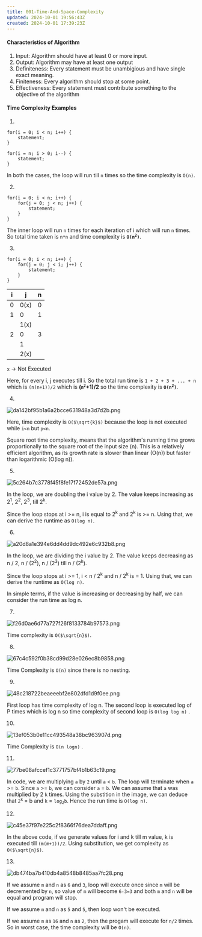 ```yaml
---
title: 001-Time-And-Space-Complexity
updated: 2024-10-01 19:56:43Z
created: 2024-10-01 17:39:23Z
---
```


#### Characteristics of Algorithm

1. Input: Algorithm should have at least 0 or more input.
2. Output: Algorithm may have at least one output
3. Definiteness: Every statement must be unambigious and have single exact meaning.
4. Finiteness: Every algorithm should stop at some point.
5. Effectiveness: Every statement must contribute something to the objective of the algorithm

#### Time Complexity Examples

1. 
```
for(i = 0; i < n; i++) {
	statement;
}
```

```
for(i = n; i > 0; i--) {
	statement;
}
```

In both the cases, the loop will run till `n` times so the time complexity is `O(n)`.

2. 
```
for(i = 0; i < n; i++) {
	for(j = 0; j < n; j++) {
		statement;
	}
}
```

The inner loop will run `n` times for each iteration of i which will run `n` times. So total time taken is `n*n` and time complexity is **<code>O(n<sup>2</sup>)</code>**.

3.
```
for(i = 0; i < n; i++) {
	for(j = 0; j < i; j++) {
		statement;
	}
}
```

| i   | j    | n   |
| --- | ---- | --- |
| 0   | 0(x) | 0   |
| 1   | 0    | 1   |
|     | 1(x) |     |
| 2   | 0    | 3   |
|     | 1    |     |
|     | 2(x) |     |

`x` -> Not Executed

Here, for every i, j executes till i. So the total run time is `1 + 2 + 3 + ... + n` which is `(n(n+1))/2`  which is **(<code>n<sup>2</sup></code>+1)/2** so the  time complexity is **<code>O(n<sup>2</sup>)</code>**.

4.
![da142bf95b1a6a2bcce631948a3d7d2b.png](../../_resources/da142bf95b1a6a2bcce631948a3d7d2b.png)

Here, time complexity is <code>O($\sqrt{k}$)</code> because the loop is not executed while `i<n` but `p<n`. 

Square root time complexity, means that the algorithm's running time grows proportionally to the square root of the input size (n). This is a relatively efficient algorithm, as its growth rate is slower than linear (O(n)) but faster than logarithmic (O(log n)).

5.
![5c264b7c3778f45f8fe17f72452de57a.png](../../_resources/5c264b7c3778f45f8fe17f72452de57a.png)

In the loop, we are doubling the i value by 2. The value keeps increasing as 2<sup>1</sup>, 2<sup>2</sup>, 2<sup>3</sup>,  till 2<sup>k</sup>.

Since the loop stops at  i >= n,  i is equal to 2<sup>k</sup> and 2<sup>k</sup> is >= n. Using that, we can derive the runtime as `O(log n)`.

6. 
![a20d8a1e394e6dd4dd9dc492e6c932b8.png](../../_resources/a20d8a1e394e6dd4dd9dc492e6c932b8.png)

In the loop, we are dividing the i value by 2. The value keeps decreasing as n / 2, n / (2<sup>2</sup>), n / (2<sup>3</sup>) till n / (2<sup>k</sup>).

Since the loop stops at  i >= 1,  i < n / 2<sup>k</sup> and n / 2<sup>k</sup> is = 1. Using that, we can derive the runtime as `O(log n)`.

In simple terms, if the value is increasing or decreasing by half, we can consider the run time as log n. 

7.

![f26d0ae6d77a727f26f8133784b97573.png](../../_resources/f26d0ae6d77a727f26f8133784b97573.png)

Time complexity is <code>O($\sqrt{n}$)</code>.

8.
![67c4c592f0b38cd99d28e026ec8b9858.png](../../_resources/67c4c592f0b38cd99d28e026ec8b9858.png)

Time Complexity is `O(n)` since there is no nesting.

9.

![48c218722beaeeebf2e802dfd1d9f0ee.png](../../_resources/48c218722beaeeebf2e802dfd1d9f0ee.png)

First loop has time complexity of log n. The second loop is executed log of P times which is log n so time complexity of second loop is `O(log log n)` .

10.
![13ef053b0e11cc493548a38bc963907d.png](../../_resources/13ef053b0e11cc493548a38bc963907d.png)

Time Complexity is `O(n logn)` .

11.
![77be08afccef1c3771757bf4b1b63c19.png](../../_resources/77be08afccef1c3771757bf4b1b63c19.png)

In code, we are multiplying `a` by `2` until `a` < `b`. The loop will terminate when `a` >= `b`. Since `a` >= `b`, we can consider `a` = `b`. We can assume that `a` was multiplied by 2 `k` times. Using the substition in the image, we can deduce that <code>2<sup>k</sup></code> = b and `k` = <code>log<sub>2</sub>b</code>. Hence the run time is `O(log n)`.

12.
![c45e37f97e225c2f8366f76dea7ddaff.png](../../_resources/c45e37f97e225c2f8366f76dea7ddaff.png)

In the above code, if we generate values for i and k till m value, k is executed till `(m(m+1))/2`.  Using substitution, we get complexity as <code>O($\sqrt{n}$)</code>.

13.
![db474ba7b410db4a8548b8485aa7fc28.png](../../_resources/db474ba7b410db4a8548b8485aa7fc28.png)

If we assume `m` and `n` as `6` and `3`, loop will execute once since `m` will be decremented by `n`, so value of `m` will become `6-3=3` and both `m` and `n` will be equal and program will stop.

If we assume `m` and `n` as `5` and `5`, then loop won't be executed.

If we assume `m` as `16` and `n` as `2`, then the progam will execute for `n/2` times. So in worst case, the time complexity will be `O(n)`.

